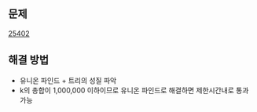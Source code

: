 ## 문제

[25402](https://www.acmicpc.net/problem/25402)

## 해결 방법

- 유니온 파인드 + 트리의 성질 파악
- k의 총합이 1,000,000 이하이므로 유니온 파인드로 해결하면 제한시간내로 통과 가능
